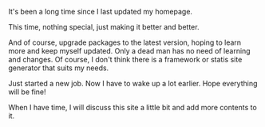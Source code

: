 It's been a long time since I last updated my homepage.

This time, nothing special, just making it better and better.

And of course, upgrade packages to the latest version, hoping to learn more and keep myself updated. Only a dead man has no need of learning and changes. Of course, I don't think there is a framework or statis site generator that suits my needs.

Just started a new job. Now I have to wake up a lot earlier. Hope everything will be fine!

When I have time, I will discuss this site a little bit and add more contents to it.

